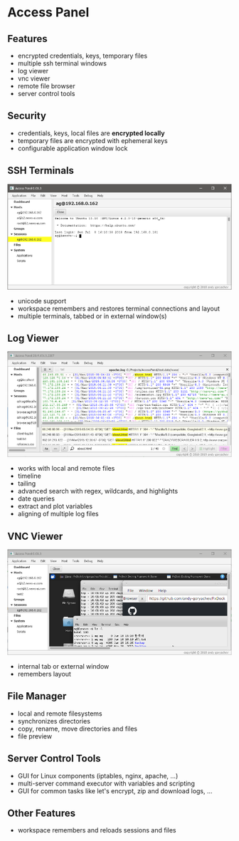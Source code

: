 # Access Panel

## Features

* encrypted credentials, keys, temporary files
* multiple ssh terminal windows
* log viewer
* vnc viewer
* remote file browser
* server control tools


## Security

* credentials, keys, local files are **encrypted locally**
* temporary files are encrypted with ephemeral keys
* configurable application window lock


## SSH Terminals

![application screenshot](doc/terminal.png)

* unicode support
* workspace remembers and restores terminal connections and layout
* multiple terminals, tabbed or in external window(s)


## Log Viewer

![log viewer](doc/log-viewer.png)

* works with local and remote files
* timeline
* tailing
* advanced search with regex, wildcards, and highlights 
* date queries
* extract and plot variables
* aligning of multiple log files


## VNC Viewer

![vnc viewer](doc/vnc-viewer.png)

* internal tab or external window
* remembers layout


## File Manager

* local and remote filesystems
* synchronizes directories
* copy, rename, move directories and files
* file preview


## Server Control Tools

* GUI for Linux components (iptables, nginx, apache, ...)
* multi-server command executor with variables and scripting
* GUI for common tasks like let's encrypt, zip and download logs, ...



## Other Features

* workspace remembers and reloads sessions and files

